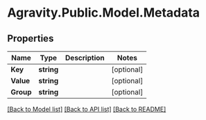 # Agravity.Public.Model.Metadata

## Properties

Name | Type | Description | Notes
------------ | ------------- | ------------- | -------------
**Key** | **string** |  | [optional] 
**Value** | **string** |  | [optional] 
**Group** | **string** |  | [optional] 

[[Back to Model list]](../README.md#documentation-for-models) [[Back to API list]](../README.md#documentation-for-api-endpoints) [[Back to README]](../README.md)

